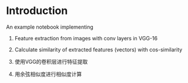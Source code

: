 # Introduction

An example notebook implementing

1. Feature extraction from images with conv layers in VGG-16
2. Calculate similarity of extracted features (vectors) with cos-similarity



1. 使用VGG的卷积层进行特征提取
2. 用余弦相似度进行相似度计算
